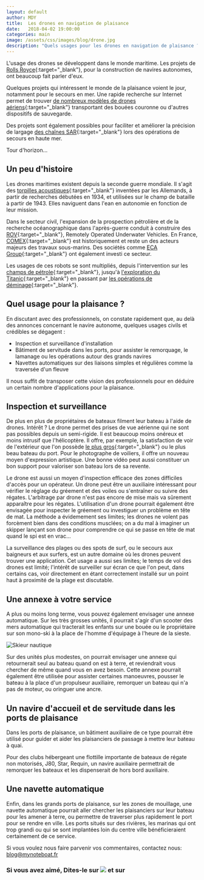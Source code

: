 ```yaml
---
layout: default
author: MDY
title:  Les drones en navigation de plaisance
date:   2018-04-02 19:00:00
categories: main
image: /assets/css/images/blog/drone.jpg
description: "Quels usages pour les drones en navigation de plaisance ? photographie, entraînement, inspection, servitude, secours, un tour d'horizon des usages actuels et futurs"
---
```

L'usage des drones se développent dans le monde maritime. Les projets de [Rolls Royce](http://www.rolls-royce.com/~/media/Files/R/Rolls-Royce/documents/customers/marine/ship-intel/rr-ship-intel-aawa-8pg.pdf){:target="_blank"}, pour la construction de navires autonomes, ont beaucoup fait parler d'eux. 

Quelques projets qui intéressent le monde de la plaisance voient le jour, notamment pour le secours en mer. Une rapide recherche sur Internet permet de trouver [de nombreux modèles de drones aériens](https://www.google.fr/search?q=rescue+drone+sea){:target="_blank"} transportant des bouées couronne ou d'autres dispositifs de sauvegarde. 

Des projets sont également possibles pour faciliter et améliorer la précision de largage [des chaînes SAR](http://secu-equipage.over-blog.com/article-16136892.html){:target="_blank"} lors des opérations de secours en haute mer.  

Tour d'horizon...<!--break-->

## Un peu d'histoire
Les drones maritimes existent depuis la seconde guerre mondiale. Il s'agit des [torpilles acoustiques](http://thetyran.free.fr/fms/DOCUMENTS/torpilles.htm){:target="_blank"} inventées par les Allemands, à partir de recherches débutées en 1934, et utilisées sur le champ de bataille à partir de 1943. Elles naviguent dans l'ean en autonomie en fonction de leur mission.

Dans le secteur civil, l'expansion de la prospection pétrolière et de la recherche océanographique dans l'après-guerre conduit à construire des [ROV](https://en.wikipedia.org/wiki/Remotely_operated_underwater_vehicle){:target="_blank"}, Remotely Operated Underwater Vehicles. En France, [COMEX](http://comex.fr/marine/rov-comex-04/){:target="_blank"} est historiquement et reste un des acteurs majeurs des travaux sous-marins.  Des sociétés comme [ECA Group](https://www.ecagroup.com/en/maritime/subsea){:target="_blank"} ont également investi ce secteur.

Les usages de ces robots se sont multipliés, depuis l'intervention sur les [champs de pétrole](https://footage.framepool.com/fr/shot/866169244-fuite-d'huile-abysse-trou-de-sondage-puits-de-petrole){:target="_blank"}, jusqu'à [l'exploration du Titanic](https://www.youtube.com/watch?v=6dTq20x1d4M){:target="_blank"}  en passant par [les opérations de déminage](https://www.defense.gouv.fr/marine/au-fil-de-l-eau/intervention-du-chasseur-de-mines-orion-au-large-d-hyeres){:target="_blank"}.

## Quel usage pour la plaisance ?
En discutant avec des professionnels, on constate rapidement que, au delà des annonces concernant le navire autonome, quelques usages civils et crédibles se dégagent :
- Inspection et surveillance d'installation
- Bâtiment de servitude dans les ports, pour assister le remorquage, le lamanage ou les opérations autour des grands navires
- Navettes automatiques sur des liaisons simples et régulières comme la traversée d'un fleuve

Il nous suffit de transposer cette vision des professionnels pour en déduire un certain nombre d'applications pour la plaisance.

## Inspection et surveillance
De plus en plus de propriétaires de bateaux filment leur bateau à l'aide de drones. Intérêt ? Le drone permet des prises de vue aérienne qui ne sont pas possibles depuis un semi-rigide. Il  est beaucoup moins onéreux et moins intrusif que l'hélicoptère. Il offre, par exemple, la satisfaction de voir de l'extérieur que l'on possède [le plus gros](https://www.amazon.com/Mines-Bigger-Extraordinary-Greatest-Sailboat-ebook/dp/B000TDGGS8/){:target="_blank"} ou le plus beau bateau du port. Pour le photographe de voiliers, il offre un nouveau moyen d'expression artistique. Une bonne vidéo peut aussi constituer un bon support pour valoriser son bateau lors de sa revente. 

Le drone est aussi un moyen d'inspection efficace des zones difficiles d'accès pour un opérateur. Un drone peut être un auxiliaire intéressant pour vérifier le réglage du gréement et des voiles ou s'entraîner ou suivre des régates. L'arbitrage par drone n'est pas encore de mise mais va sûrement apparaître pour les régates. L'utilisation d'un drone pourrait également être envisagée pour inspecter le gréement ou investiguer un problème en tête de mat. La méthode a évidemement ses limites; les drones ne volent pas forcèment bien dans des conditions musclées; on a du mal à imaginer un skipper lançant son drone pour comprendre ce qui se passe en tête de mat quand le spi est en vrac...

La surveillance des plages ou des spots de surf, ou le secours aux baigneurs et aux surfers, est un autre domaine où les drones peuvent trouver une application. Cet usage a aussi ses limites; le temps de vol des drones est limité; l'intérêt de surveiller sur écran ce que l'on peut, dans certains cas, voir directement en étant correctement installé sur un point haut à proximité de la plage est discutable.


## Une annexe à votre service
A plus ou moins long terme, vous pouvez également envisager une annexe automatique. Sur les très grosses unités, il pourrait s'agir d'un scooter des mers automatique qui tracterait les enfants sur une bouée ou le propriétaire sur son mono-ski à la place de l'homme d'équipage à l'heure de la sieste.

![Skieur nautique](/assets/images/blog/skinautique.jpg)

Sur des unités plus modestes, on pourrait envisager une annexe qui retournerait seul au bateau quand on est à terre, et reviendrait vous chercher de même quand vous en avez besoin. Cette annexe pourrait également être utilisée pour assister certaines manoeuvres, pousser le bateau à la place d'un propulseur auxiliaire, remorquer un bateau qui n'a pas de moteur, ou oringuer une ancre.

## Un navire d'accueil et de servitude dans les ports de plaisance
Dans les ports de plaisance, un bâtiment auxiliaire de ce type pourrait être utilisé pour guider et aider les plaisanciers de passage à mettre leur bateau à quai. 

Pour des clubs hébergeant une flottille importante de bateaux de régate non motorisés, J80, Star, Requin, un navire auxiliaire permettrait de remorquer les bateaux et les dispenserait de hors bord auxiliaire. 

## Une navette automatique
Enfin, dans les grands ports de plaisance, sur les zones de mouillage, une navette automatique pourrait aller chercher les plaisanciers sur leur bateau pour les amener à terre, ou permettre de traverser plus rapidement le port pour se rendre en ville. Les ports situés sur des rivières, les marinas qui ont trop grandi ou qui se sont implantées loin du centre ville bénéficieraient certainement de ce service.

Si vous voulez nous faire parvenir vos commentaires, contactez nous: [blog@mynoteboat.fr](mailto:blog@mynoteboat.fr)

<H3>Si vous avez aimé, Dites-le sur <a href="https://www.facebook.com/sharer/sharer.php?u=http://www.mynoteboat.fr//main/2018/04/02/les-drones-en-plaisance.html" target="_blank" ><img src="{{ site.url }}/assets/images/facebook-icon-S.png"
           id="FB" class="socialicon"></a> et sur <a><script src="//platform.linkedin.com/in.js" type="text/javascript"> lang: fr_FR</script>
<script type="IN/Share" data-url="www.mynoteboat.fr"></script></a></H3>